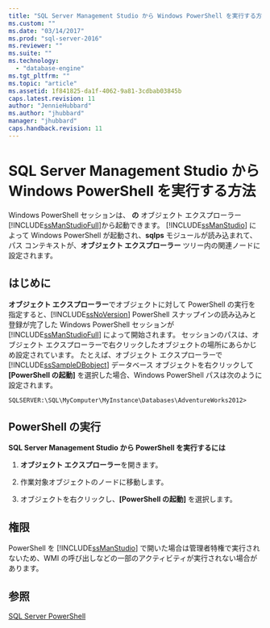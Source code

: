 ```yaml
---
title: "SQL Server Management Studio から Windows PowerShell を実行する方法 | Microsoft Docs"
ms.custom: ""
ms.date: "03/14/2017"
ms.prod: "sql-server-2016"
ms.reviewer: ""
ms.suite: ""
ms.technology: 
  - "database-engine"
ms.tgt_pltfrm: ""
ms.topic: "article"
ms.assetid: 1f841825-da1f-4062-9a81-3cdbab03845b
caps.latest.revision: 11
author: "JennieHubbard"
ms.author: "jhubbard"
manager: "jhubbard"
caps.handback.revision: 11
---
```

# SQL Server Management Studio から Windows PowerShell を実行する方法
  Windows PowerShell セッションは、 **の** オブジェクト エクスプローラー [!INCLUDE[ssManStudioFull](../../includes/ssmanstudiofull-md.md)]から起動できます。 [!INCLUDE[ssManStudio](../../includes/ssmanstudio-md.md)]  によって Windows PowerShell が起動され、**sqlps** モジュールが読み込まれて、パス コンテキストが、**オブジェクト エクスプローラー** ツリー内の関連ノードに設定されます。  
  
## はじめに  
 **オブジェクト エクスプローラー**でオブジェクトに対して PowerShell の実行を指定すると、[!INCLUDE[ssNoVersion](../../includes/ssnoversion-md.md)] PowerShell スナップインの読み込みと登録が完了した Windows PowerShell セッションが [!INCLUDE[ssManStudioFull](../../includes/ssmanstudiofull-md.md)] によって開始されます。 セッションのパスは、オブジェクト エクスプローラーで右クリックしたオブジェクトの場所にあらかじめ設定されています。 たとえば、オブジェクト エクスプローラーで [!INCLUDE[ssSampleDBobject](../../includes/sssampledbobject-md.md)] データベース オブジェクトを右クリックして **[PowerShell の起動]** を選択した場合、Windows PowerShell パスは次のように設定されます。  
  
```  
SQLSERVER:\SQL\MyComputer\MyInstance\Databases\AdventureWorks2012>  
```  
  
## PowerShell の実行  
 **SQL Server Management Studio から PowerShell を実行するには**  
  
1.  **オブジェクト エクスプローラー**を開きます。  
  
2.  作業対象オブジェクトのノードに移動します。  
  
3.  オブジェクトを右クリックし、**[PowerShell の起動]** を選択します。  
  
## 権限  
 PowerShell を [!INCLUDE[ssManStudio](../../includes/ssmanstudio-md.md)] で開いた場合は管理者特権で実行されないため、WMI の呼び出しなどの一部のアクティビティが実行されない場合があります。  
  
## 参照  
 [SQL Server PowerShell](../../relational-databases/scripting/sql-server-powershell.md)  
  
  